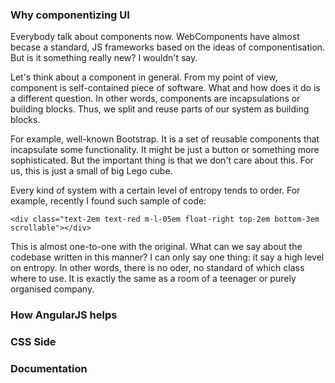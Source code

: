 ### Why componentizing UI

Everybody talk about components now. WebComponents have almost becase a standard, JS frameworks based on the ideas of componentisation. But is it something really new? I wouldn't say.

Let's think about a component in general. From my point of view, component is self-contained piece of software. What and how does it do is a different question. In other words, components are incapsulations or building blocks. Thus, we split and reuse parts of our system as building blocks.

For example, well-known Bootstrap. It is a set of reusable components that incapsulate some functionality. It might be just a button or something more sophisticated. But the important thing is that we don't care about this. For us, this is just a small of big Lego cube.

Every kind of system with a certain level of entropy tends to order. For example, recently I found such sample of code:

```
<div class="text-2em text-red m-l-05em float-right top-2em bottom-3em scrollable"></div>
```

This is almost one-to-one with the original. What can we say about the codebase written in this manner? I can only say one thing: it say a high level on entropy. In other words, there is no oder, no standard of which class where to use. It is exactly the same as a room of a teenager or purely organised company.

### How AngularJS helps

### CSS Side

### Documentation

